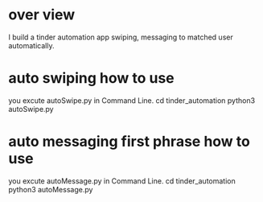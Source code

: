 # over view
I build a tinder automation app swiping, messaging to matched user automatically.

# auto swiping how to use 
you excute autoSwipe.py in Command Line.
cd tinder_automation
python3 autoSwipe.py

# auto messaging first phrase how to use
you excute autoMessage.py in Command Line.
cd tinder_automation
python3 autoMessage.py
